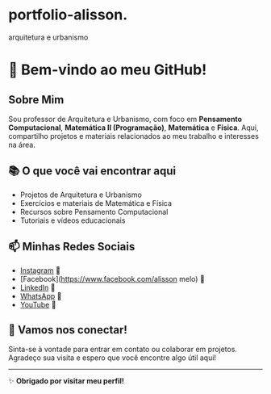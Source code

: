 # portfolio-alisson.
arquitetura e urbanismo
# 👋 Bem-vindo ao meu GitHub!

## Sobre Mim
Sou professor de Arquitetura e Urbanismo, com foco em **Pensamento Computacional**, **Matemática II (Programação)**, **Matemática** e **Física**. Aqui, compartilho projetos e materiais relacionados ao meu trabalho e interesses na área.

## 📚 O que você vai encontrar aqui
- Projetos de Arquitetura e Urbanismo
- Exercícios e materiais de Matemática e Física
- Recursos sobre Pensamento Computacional
- Tutoriais e vídeos educacionais

## 📫 Minhas Redes Sociais
- [Instagram](https://www.instagram.com/alisson-meloooo) 📸
- [Facebook](https://www.facebook.com/alisson melo) 📘
- [LinkedIn](https://www.linkedin.com/in/seu_usuario) 💼
- [WhatsApp](https://wa.me/43999699215) 📱
- [YouTube](https://www.youtube.com/c/seu_usuario) 🎥

## 🚀 Vamos nos conectar!
Sinta-se à vontade para entrar em contato ou colaborar em projetos. Agradeço sua visita e espero que você encontre algo útil aqui!

---

✨ **Obrigado por visitar meu perfil!**
